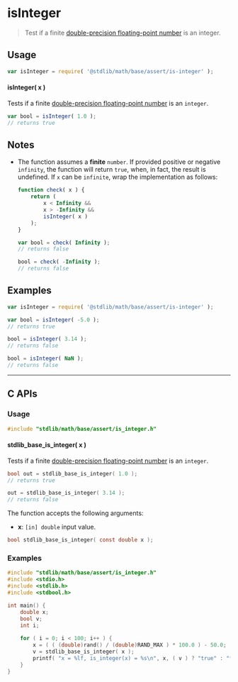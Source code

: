 <!--

@license Apache-2.0

Copyright (c) 2022 The Stdlib Authors.

Licensed under the Apache License, Version 2.0 (the "License");
you may not use this file except in compliance with the License.
You may obtain a copy of the License at

   http://www.apache.org/licenses/LICENSE-2.0

Unless required by applicable law or agreed to in writing, software
distributed under the License is distributed on an "AS IS" BASIS,
WITHOUT WARRANTIES OR CONDITIONS OF ANY KIND, either express or implied.
See the License for the specific language governing permissions and
limitations under the License.

-->

# isInteger

> Test if a finite [double-precision floating-point number][ieee754] is an integer.

<section class="usage">

## Usage

```javascript
var isInteger = require( '@stdlib/math/base/assert/is-integer' );
```

#### isInteger( x )

Tests if a finite [double-precision floating-point number][ieee754] is an `integer`.

```javascript
var bool = isInteger( 1.0 );
// returns true
```

</section>

<!-- /.usage -->

<section class="notes">

## Notes

-   The function assumes a **finite** `number`. If provided positive or negative `infinity`, the function will return `true`, when, in fact, the result is undefined. If `x` can be `infinite`, wrap the implementation as follows:

    ```javascript
    function check( x ) {
        return (
            x < Infinity &&
            x > -Infinity &&
            isInteger( x )
        );
    }

    var bool = check( Infinity );
    // returns false

    bool = check( -Infinity );
    // returns false
    ```

</section>

<!-- /.notes -->

<section class="examples">

## Examples

<!-- eslint no-undef: "error" -->

```javascript
var isInteger = require( '@stdlib/math/base/assert/is-integer' );

var bool = isInteger( -5.0 );
// returns true

bool = isInteger( 3.14 );
// returns false

bool = isInteger( NaN );
// returns false
```

</section>

<!-- /.examples -->

<!-- C interface documentation. -->

* * *

<section class="c">

## C APIs

<!-- Section to include introductory text. Make sure to keep an empty line after the intro `section` element and another before the `/section` close. -->

<section class="intro">

</section>

<!-- /.intro -->

<!-- C usage documentation. -->

<section class="usage">

### Usage

```c
#include "stdlib/math/base/assert/is_integer.h"
```

#### stdlib_base_is_integer( x )

Tests if a finite [double-precision floating-point number][ieee754] is an `integer`.

```c
bool out = stdlib_base_is_integer( 1.0 );
// returns true

out = stdlib_base_is_integer( 3.14 );
// returns false
```

The function accepts the following arguments:

-   **x**: `[in] double` input value.

```c
bool stdlib_base_is_integer( const double x );
```

</section>

<!-- /.usage -->

<!-- C API usage notes. Make sure to keep an empty line after the `section` element and another before the `/section` close. -->

<section class="notes">

</section>

<!-- /.notes -->

<!-- C API usage examples. -->

<section class="examples">

### Examples

```c
#include "stdlib/math/base/assert/is_integer.h"
#include <stdio.h>
#include <stdlib.h>
#include <stdbool.h>

int main() {
    double x;
    bool v;
    int i;
    
    for ( i = 0; i < 100; i++ ) {
        x = ( ( (double)rand() / (double)RAND_MAX ) * 100.0 ) - 50.0;
        v = stdlib_base_is_integer( x );
        printf( "x = %lf, is_integer(x) = %s\n", x, ( v ) ? "true" : "false" );
    }
}
```

</section>

<!-- /.examples -->

</section>

<!-- /.c -->

<!-- Section for related `stdlib` packages. Do not manually edit this section, as it is automatically populated. -->

<section class="related">

</section>

<!-- /.related -->

<!-- Section for all links. Make sure to keep an empty line after the `section` element and another before the `/section` close. -->

<section class="links">

[ieee754]: https://en.wikipedia.org/wiki/IEEE_754-1985

</section>

<!-- /.links -->
